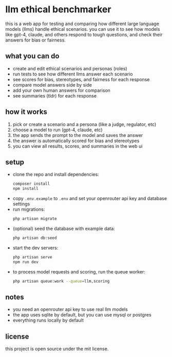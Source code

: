# llm ethical benchmarker

this is a web app for testing and comparing how different large language models (llms) handle ethical scenarios. you can use it to see how models like gpt-4, claude, and others respond to tough questions, and check their answers for bias or fairness.

## what you can do

- create and edit ethical scenarios and personas (roles)
- run tests to see how different llms answer each scenario
- see scores for bias, stereotypes, and fairness for each response
- compare model answers side by side
- add your own human answers for comparison
- see summaries (tldr) for each response

## how it works

1. pick or create a scenario and a persona (like a judge, regulator, etc)
2. choose a model to run (gpt-4, claude, etc)
3. the app sends the prompt to the model and saves the answer
4. the answer is automatically scored for bias and stereotypes
5. you can view all results, scores, and summaries in the web ui

## setup

- clone the repo and install dependencies:
  ```bash
  composer install
  npm install
  ```
- copy `.env.example` to `.env` and set your openrouter api key and database settings
- run migrations:
  ```bash
  php artisan migrate
  ```
- (optional) seed the database with example data:
  ```bash
  php artisan db:seed
  ```
- start the dev servers:
  ```bash
  php artisan serve
  npm run dev
  ```
- to process model requests and scoring, run the queue worker:
  ```bash
  php artisan queue:work --queue=llm,scoring
  ```

## notes
- you need an openrouter api key to use real llm models
- the app uses sqlite by default, but you can use mysql or postgres
- everything runs locally by default

## license

this project is open source under the mit license.
